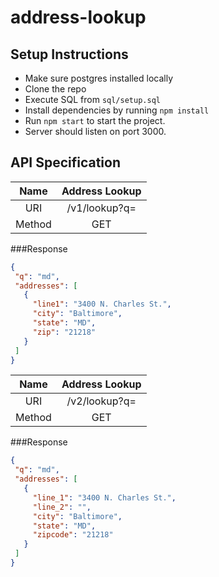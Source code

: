 # address-lookup
## Setup Instructions
* Make sure postgres installed locally
* Clone the repo
* Execute SQL from `sql/setup.sql`
* Install dependencies by running ``npm install``
* Run ``npm start`` to start the project.
* Server should listen on port 3000.
## API Specification

| Name | Address Lookup |
| :---: | :---: | 
| URI | /v1/lookup?q=<Query String> |
| Method | GET |
 ###Response  
 ```json
{
  "q": "md",
  "addresses": [
    {
      "line1": "3400 N. Charles St.",
      "city": "Baltimore",
      "state": "MD",
      "zip": "21218"
    }
  ]
}
```

| Name | Address Lookup |
| :---: | :---: | 
| URI | /v2/lookup?q=<Query String> |
| Method | GET |
###Response
 ```json
{
  "q": "md",
  "addresses": [
    {
      "line_1": "3400 N. Charles St.",
      "line_2": "",
      "city": "Baltimore",
      "state": "MD",
      "zipcode": "21218"
    }
  ]
}
```